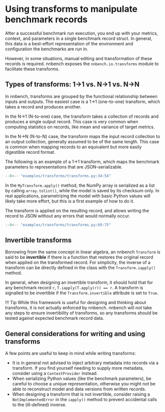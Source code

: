 # Using transforms to manipulate benchmark records

After a successful benchmark run execution, you end up with your metrics, context, and parameters in a single benchmark record struct.
In general, this data is a best-effort representation of the environment and configuration the benchmarks are run in.

However, in some situations, manual editing and transformation of these records is required.
nnbench exposes the `nnbench.io.transforms` module to facilitate these transforms.

## Types of transforms: 1->1 vs. N->1 vs. N->N

In nnbench, transforms are grouped by the functional relationship between inputs and outputs.
The easiest case is a 1->1 (one-to-one) transform, which takes a record and produces another.

In the N->1 (N-to-one) case, the transform takes a collection of records and produces a single output record.
This case is very common when computing statistics on records, like mean and variance of target metrics.

In the N->N (N-to-N) case, the transform maps the input record collection to an output collection, generally assumed to be of the same length.
This case is common when mapping records to an equivalent but more easily digestible record format.

The following is an example of a 1->1 transform, which maps the benchmark parameters to representations that are JSON-serializable.

```python
--8<-- "examples/transforms/transforms.py:34:54"
```

In the `MyTransform.apply()` method, the NumPy array is serialized as a list by calling `array.tolist()`, while the model is saved by its checksum only.
In real applications, parametrizing the model with basic Python values will likely take more effort, but this is a first example of how to do it.

The transform is applied on the resulting record, and allows writing the record to JSON without any errors that would normally occur.

```python
--8<-- "examples/transforms/transforms.py:69:75"
```

## Invertible transforms

Borrowing from the same concept in linear algebra, an nnbench `Transform` is said to be **invertible** if there is a function that restores the original record when applied on the transformed record.
For simplicity, the inverse of a transform can be directly defined in the class with the `Transform.iapply()` method.

In general, when designing an invertible transform, it should hold that for any benchmark record `r`, `T.iapply(T.apply(r)) == r`.
A transform is signalled to be invertible if the `Transform.invertible` attribute is set to `True`.

!!! Tip
    While this framework is useful for designing and thinking about transforms, it is not actually enforced by nnbench.
    nnbench will not take any steps to ensure invertibility of transforms, so any transforms should be tested against expected benchmark record data.

## General considerations for writing and using transforms

A few points are useful to keep in mind while writing transforms:

* It is in general not advised to inject arbitrary metadata into records via a transform. If you find yourself needing to supply more metadata, consider using a `ContextProvider` instead.
* When serializing Python values (like the benchmark parameters), be careful to choose a unique representation, otherwise you might not be able to reconstruct model and data versions from written records.
* When designing a transform that is not invertible, consider raising a `NotImplementedError` in the `iapply()` method to prevent accidental calls to the (ill-defined) inverse.
